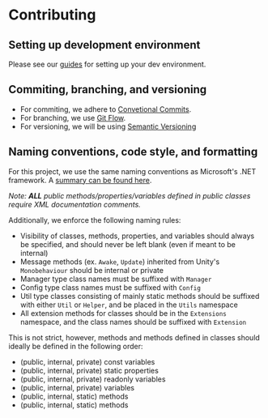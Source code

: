 # Contributing

## Setting up development environment

Please see our [guides](https://valheim-modding.github.io/Jotunn/guides/overview.html) for setting up your dev environment.

## Commiting, branching, and versioning

- For commiting, we adhere to [Convetional Commits](https://www.conventionalcommits.org/en/v1.0.0/#summary).
- For branching, we use [Git Flow](https://www.atlassian.com/git/tutorials/comparing-workflows/gitflow-workflow).
- For versioning, we will be using [Semantic Versioning](https://semver.org/)

## Naming conventions, code style, and formatting

For this project, we use the same naming conventions as Microsoft's .NET framework. A [summary can be found here](https://github.com/ktaranov/naming-convention/blob/master/C%23%20Coding%20Standards%20and%20Naming%20Conventions.md).  

_Note: **ALL** public methods/properties/variables defined in public classes require XML documentation comments._  
  
Additionally, we enforce the following naming rules:
- Visibility of classes, methods, properties, and variables should always be specified, and should never be left blank (even if meant to be internal)
- Message methods (ex. `Awake`, `Update`) inherited from Unity's `Monobehaviour` should be internal or private
- Manager type class names must be suffixed with `Manager`
- Config type class names must be suffixed with `Config`
- Util type classes consisting of mainly static methods should be suffixed with either `Util` or `Helper`, and be placed in the `Utils` namespace
- All extension methods for classes should be in the `Extensions` namespace, and the class names should be suffixed with `Extension`

This is not strict, however, methods and methods defined in classes should ideally be defined in the following order:
- (public, internal, private) const variables
- (public, internal, private) static properties
- (public, internal, private) readonly variables
- (public, internal, private) variables
- (public, internal, static) methods
- (public, internal, static) methods